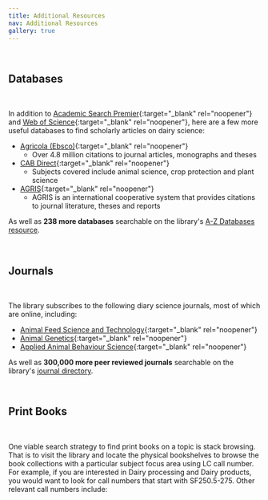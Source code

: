 ```yaml
---
title: Additional Resources
nav: Additional Resources
gallery: true
---
```


<br>

## Databases

<br>

In addition to [Academic Search Premier](https://uidaho.idm.oclc.org/login?url=http://search.ebscohost.com/login.asp?profile=ehost&defaultdb=aph&defaultdb=f5h&defaultdb=ufh){:target="_blank" rel="noopener"} and [Web of Science](https://uidaho.idm.oclc.org/login?url=http://webofknowledge.com/UA){:target="_blank" rel="noopener"}, here are a few more useful databases to find scholarly articles on dairy science:
- [Agricola (Ebsco)](https://uidaho.idm.oclc.org/login?url=http://search.ebscohost.com/login.asp?profile=ehost&defaultdb=agr){:target="_blank" rel="noopener"}
  - Over 4.8 million citations to journal articles, monographs and theses
- [CAB Direct](https://uidaho.idm.oclc.org/login?url=https://www.cabdirect.org/){:target="_blank" rel="noopener"}
  - Subjects covered include animal science, crop protection and plant science
- [AGRIS](http://agris.fao.org/){:target="_blank" rel="noopener"}
  - AGRIS is an international cooperative system that provides citations to journal literature, theses and reports 

As well as **238 more databases** searchable on the library's [A-Z Databases resource](https://libguides.uidaho.edu/az/databases).

<br>

## Journals 

<br>

The library subscribes to the following diary science journals, most of which are online, including:

- [Animal Feed Science and Technology](https://www-sciencedirect-com.uidaho.idm.oclc.org/journal/animal-feed-science-and-technology){:target="_blank" rel="noopener"}
- [Animal Genetics](https://onlinelibrary-wiley-com.uidaho.idm.oclc.org/journal/13652052){:target="_blank" rel="noopener"}
- [Applied Animal Behaviour Science](https://www-sciencedirect-com.uidaho.idm.oclc.org/journal/applied-animal-behaviour-science){:target="_blank" rel="noopener"}

As well as **300,000 more peer reviewed journals** searchable on the library's [journal directory](https://www.lib.uidaho.edu/find/journals.html).

<br>

## Print Books

<br>

One viable search strategy to find print books on a topic is stack browsing. That is to visit the library and locate the physical bookshelves to browse the book collections with a particular subject focus area using LC call number. For example, if you are interested in Dairy processing and Dairy products, you would want to look for call numbers that start with SF250.5-275. Other relevant call numbers include: 
<html>
   <head>
      <style>
         table {width: 100%;}
         table, td, th {
            border-collapse: collapse;
            padding: 8px;
            border-bottom: 1px solid #ddd;
         
         th {            
            style="text-align:Center"
            border: 1px solid black;
            padding-top: 12px;
            padding-bottom: 12px;
            background-color: #f1b300;
            color: white;
            }
      </style>
   </head>
   <body>
      <table>
         <tr>
            <td style="text-align:Left">SF1-1100</td>
            <td style="text-align:Left">Animal culture</td>
         </tr>
         <tr>
            <td style="text-align:Left">SF94.5-99</td>
            <td style="text-align:Left">Feeds and feeding. Animal nutrition</td>
         </tr>
         <tr>
            <td style="text-align:Left">SF191-275</td>
            <td style="text-align:Left">Cattle</td>
         </tr>
          <tr>
            <td style="text-align:Left">SF221-250</td>
            <td style="text-align:Left">Dairying</td>
         </tr>
          <tr>
            <td style="text-align:Left">QP1-(981)</td>
            <td style="text-align:Left">Physiology</td>
         </tr>
          <tr>
            <td style="text-align:Left">QP501-801</td>
            <td style="text-align:Left">Animal biochemistry</td>
         </tr>
      </table>
   </body>
   <p>
   </p>
</html>
{% capture text %}Use the [floor maps](https://www.lib.uidaho.edu/about/maps.html){:target="_blank" rel="noopener"} to locate the shelves that contain the specified call number groups.
{% endcapture %}
{% include alert.html text=text color="light" %}

<br>

## Government Documents

<br>

When searching the library catalog, you can filter the results by `Government Documents` under `Resource Type`. These documents are located on the library basement. You can click [this link](https://www.lib.uidaho.edu/find/govdocs/){:target="_blank" rel="noopener"} or email <a href = "mailto: rattebur@uidaho.edu">Rami Attebury</a> to learn more about how to access government documents. 

You can use Google to search for government documents as well. Add `site:gov` at the end of your keyword search terms will yield results from government webpages. For instance, if your topic is on **Mediterranean Diet and Cognition**, you can search for [site:.gov "Mediterranean" "Diet" AND "Cognition"](https://www.google.com/search?q=site%3A.gov+%22Mediterranean%22+%22Diet%22+AND+%22Cognition%22&rlz=1C5GCCM_en&oq=site%3A.gov+%22Mediterranean%22+%22Diet%22+AND+%22Cognition%22&gs_lcrp=EgZjaHJvbWUyBggAEEUYOTIGCAEQRRg60gEJMjk3MzZqMGo3qAIIsAIB8QVgXTlyu2C9ufEFYF05crtgvbk&sourceid=chrome&ie=UTF-8).

<br>

## Data and Statistics 

<br>

If you are looking for contextual background information and overview of issue at stake for your presentation, consider incorporating some data and statistics from government centers. If you are looking for details on production, consumption, price, or standards of dairy products:

- [USDA dairy market news](https://www.ams.usda.gov/market-news/dairy){:target="_blank" rel="noopener"}
- [Milk marketing order statistics](https://www.ams.usda.gov/resources/marketing-order-statistics){:target="_blank" rel="noopener"}
- [USDA economic research service dairy data](https://www.ers.usda.gov/data-products/dairy-data){:target="_blank" rel="noopener"}
- [USDA dairy products grades and standards](https://www.ams.usda.gov/grades-standards/dairy-products){:target="_blank" rel="noopener"}
- [USDA dairy products monthly production data](https://usda.library.cornell.edu/concern/publications/m326m1757?locale=en#){:target="_blank" rel="noopener"}
- [USDA census of agriculture](https://www.nass.usda.gov/AgCensus/){:target="_blank" rel="noopener"}
- [USDA National Agricultural Statistics Service](https://www.nass.usda.gov/index.php){:target="_blank" rel="noopener"}

**For Iron and Fetal/Infant Neurodevelopment:**

- [NICHD: Iron and Child Development Research](https://www.nichd.nih.gov/research/supported/iron-deficiency-anemia){:target="_blank" rel="noopener"}  
- [CDC: Iron and Brain Development](https://www.cdc.gov/ncbddd/actearly/milestones/iron.html){:target="_blank" rel="noopener"}  
- [WHO: Guideline on Iron Supplementation in Infants and Children](https://www.who.int/publications/i/item/9789241549523){:target="_blank" rel="noopener"}  
- [UNICEF: Iron Deficiency and Early Childhood Development](https://www.unicef.org/nutrition/iron-deficiency){:target="_blank" rel="noopener"}  
- [NLM PubChem / NIH: Iron and Neurodevelopmental Outcomes Data](https://pubmed.ncbi.nlm.nih.gov/?term=iron+infant+neurodevelopment){:target="_blank" rel="noopener"}  

**For Mediterranean Diet and Cognition**

- [NIH National Institute on Aging: Mediterranean Diet and Cognitive Health](https://www.nia.nih.gov/news/mediterranean-diet-linked-lower-risk-dementia){:target="_blank" rel="noopener"}  
- [Alzheimer’s Association: Diet and Brain Health Resources](https://www.alz.org/alzheimers-dementia/research_progress/prevention/diet){:target="_blank" rel="noopener"}  
- [NIA: MIND and Mediterranean Diet Data](https://www.nia.nih.gov/news/mind-diet-associated-reduced-risk-alzheimers-disease){:target="_blank" rel="noopener"}  
- [Harvard T.H. Chan School of Public Health: Mediterranean Diet Research](https://www.hsph.harvard.edu/nutritionsource/healthy-weight/diet-reviews/mediterranean-diet/){:target="_blank" rel="noopener"}  
- [WHO: Healthy Diet and Cognitive Function](https://www.who.int/news-room/fact-sheets/detail/healthy-diet){:target="_blank" rel="noopener"}  

<br>

## Citation

<br>

Finally, I would recommend using a using a citation manager once you do find the materials you need. It is an incredibly helpful way to organize all of your research material, create and store annotations, generate bibliographies and then export this material for future preservation. Watch the following library workshop on Citation Management with Zotero below, or [visit my open educational resource on the platform](https://aweymo-ui.github.io/zotero_intro/) that will walk you through every step of the process you need.

{% include video-embed.html youtubeid="yw1oe57SqzE" caption="Citation Management with Zotero" %}

{% include alert.html text="Please always feel free to reach out about any library resources I'll be discussing in this workshop at aweymouth@uidaho.edu!" color="light" align="left" %}

Please always feel free to reach out about any library resources I discussed in this workshop at aweymouth@uidaho.edu! 

Also:

<div class="row justify-content-center">
  <div class="col-sm-6 mx-auto">
    <div class="card">
      <h5 class="card-header">Library Reference</h5>
      <div class="card-body">
        <p class="card-text">
          If you have any more general questions about using the library, finding resources for research papers and projects, creating effective research strategies, and managing citations:
        </p>
        <a href="https://www.lib.uidaho.edu/about/hours.html#reference" class="btn bg-warning mb-3">Visit</a>
        <a href="mailto: libref@uidaho.edu" class="btn bg-warning mb-3">Email</a>
        <a href="tel:208-885-6584" class="btn bg-warning mb-3">Call 208-885-6584</a>
        <a href="https://www.lib.uidaho.edu/help/chat.html" class="btn bg-warning mb-3" target="_blank" rel="noopener">24/7 Chat</a>
        <a href="sms:208-449-0841" class="btn bg-warning mb-3">Text 208-449-0841</a>
      </div>
    </div>
  </div>
</div>

<br>

## About the Author

{% include alert.html text="Andrew Weymouth is the Digital Initiatives Librarian at University of Idaho, primarily focusing on static web design to curate the institution’s special collections and partner with faculty and graduate students on fellowship projects. He has also created digital scholarship projects for the universities of Oregon, Washington and the Tacoma Northwest Room archives, ranging from long form audio public history to architectural databases and network visualizations. He writes about labor, architecture, underrepresented communities and using digital scholarship methods to survey equity in archival collections." color="light" align="center" %}

{% include button.html text="More Workshops from the Author" link="https://aweymo.github.io/base/" color="light" centered="true" %}

<br>